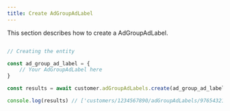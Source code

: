```yaml
---
title: Create AdGroupAdLabel 
---
```


This section describes how to create a AdGroupAdLabel.



```javascript

// Creating the entity

const ad_group_ad_label = {
    // Your AdGroupAdLabel here 
}

const results = await customer.adGroupAdLabels.create(ad_group_ad_label)

console.log(results) // ['customers/1234567890/adGroupAdLabels/9765432177']

```